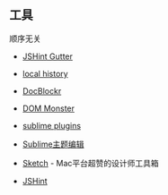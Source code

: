 ## 工具

顺序无关

- [JSHint Gutter](https://github.com/victorporof/Sublime-JSHint)
- [local history](https://github.com/vishr/local-history)
- [DocBlockr](https://github.com/spadgos/sublime-jsdocs)
- [DOM Monster](http://mir.aculo.us/dom-monster/)
- [sublime plugins](https://sublime.wbond.net/)
- [Sublime主题编辑](http://tmtheme-editor.herokuapp.com/)

- [Sketch](http://www.bohemiancoding.com/sketch/) - Mac平台超赞的设计师工具箱

- [JSHint](http://www.jshint.com/)